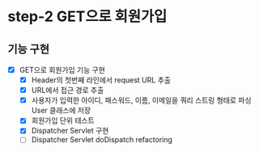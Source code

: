 # step-2 GET으로 회원가입

## 기능 구현
- [x] GET으로 회원가입 기능 구현
  - [x] Header의 첫번째 라인에서 request URL 추출
  - [x] URL에서 접근 경로 추출
  - [x] 사용자가 입력한 아이디, 패스워드, 이름, 이메일을 쿼리 스트링 형태로 파싱 User 클래스에 저장
  - [x] 회원가입 단위 테스트
  - [x] Dispatcher Servlet 구현
  - [ ] Dispatcher Servlet doDispatch refactoring
